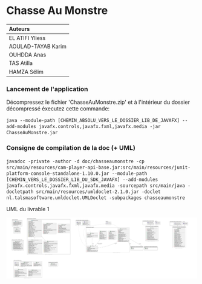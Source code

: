 # Chasse Au Monstre

| Auteurs  |
| :--------------- |
| EL ATIFI Yliess |
| AOULAD-TAYAB Karim | 
| OUHDDA Anas |
| TAS Atilla |
| HAMZA Sélim|

### Lancement de l'application

Décompressez le fichier 'ChasseAuMonstre.zip' et à l'intérieur du dossier décompressé éxecutez cette commande:

```
java --module-path [CHEMIN_ABSOLU_VERS_LE_DOSSIER_LIB_DE_JAVAFX] --add-modules javafx.controls,javafx.fxml,javafx.media -jar ChasseAuMonstre.jar
```

### Consigne de compilation de la doc (+ UML)

```
javadoc -private -author -d doc/chasseaumonstre -cp src/main/resources/cam-player-api-base.jar:src/main/resources/junit-platform-console-standalone-1.10.0.jar --module-path [CHEMIN_VERS_LE_DOSSIER_LIB_DU_SDK_JAVAFX] --add-modules javafx.controls,javafx.fxml,javafx.media -sourcepath src/main/java -docletpath src/main/resources/umldoclet-2.1.0.jar -doclet nl.talsmasoftware.umldoclet.UMLDoclet -subpackages chasseaumonstre
```

UML du livrable 1

![uml](doc/livrable-1/uml.png)